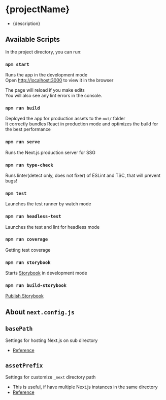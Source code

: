 # {projectName}

- {description}

## Available Scripts

In the project directory, you can run:

### `npm start`

Runs the app in the development mode\
Open [http://localhost:3000](http://localhost:3000) to view it in the browser

The page will reload if you make edits\
You will also see any lint errors in the console.

### `npm run build`

Deployed the app for production assets to the `out/` folder\
It correctly bundles React in production mode and optimizes the build for the best performance

### `npm run serve`

Runs the Next.js production server for SSG

### `npm run type-check`

Runs linter(detect only, does not fixer) of ESLint and TSC, that will prevent bugs!

### `npm test`

Launches the test runner by watch mode

### `npm run headless-test`

Launches the test and lint for headless mode

### `npm run coverage`

Getting test coverage

### `npm run storybook`

Starts [Storybook](https://storybook.js.org/) in development mode

### `npm run build-storybook`

[Publish Storybook](https://storybook.js.org/docs/react/sharing/publish-storybook)

## About `next.config.js`

## `basePath`

Settings for hosting Next.js on sub directory

- [Reference](https://nextjs.org/docs/api-reference/next.config.js/basepath)

## `assetPrefix`

Settings for customize `_next` directory path

- This is useful, if have multiple Next.js instances in the same directory
- [Reference](https://nextjs.org/docs/api-reference/next.config.js/cdn-support-with-asset-prefix)
